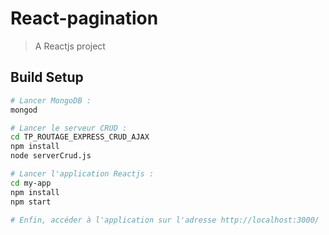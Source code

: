 # React-pagination


> A Reactjs project

## Build Setup

``` bash
# Lancer MongoDB :
mongod

# Lancer le serveur CRUD :
cd TP_ROUTAGE_EXPRESS_CRUD_AJAX
npm install
node serverCrud.js

# Lancer l'application Reactjs :
cd my-app
npm install
npm start

# Enfin, accéder à l'application sur l'adresse http://localhost:3000/

```
